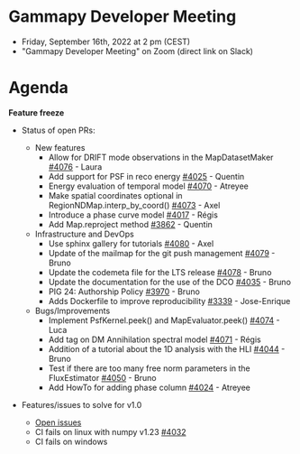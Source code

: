 # Gammapy Developer Meeting

* Friday, September 16th, 2022 at 2 pm (CEST)
* "Gammapy Developer Meeting" on Zoom (direct link on Slack)
# Agenda


**Feature freeze**

* Status of open PRs:
  * New features
     * Allow for DRIFT mode observations in the MapDatasetMaker [#4076](https://github.com/gammapy/gammapy/pull/4076) - Laura
     * Add support for PSF in reco energy [#4025](https://github.com/gammapy/gammapy/pull/4025) - Quentin
     * Energy evaluation of temporal model [#4070](https://github.com/gammapy/gammapy/pull/4070) - Atreyee
     * Make spatial coordinates optional in RegionNDMap.interp_by_coord() [#4073](https://github.com/gammapy/gammapy/pull/4073) - Axel
     * Introduce a phase curve model [#4017](https://github.com/gammapy/gammapy/pull/4017) - Régis
     * Add Map.reproject method [#3862](https://github.com/gammapy/gammapy/pull/3862) - Quentin
  * Infrastructure and DevOps
     * Use sphinx gallery for tutorials [#4080](https://github.com/gammapy/gammapy/pull/4080) - Axel
     * Update of the mailmap for the git push management [#4079](https://github.com/gammapy/gammapy/pull/4079) - Bruno
     * Update the codemeta file for the LTS release [#4078](https://github.com/gammapy/gammapy/pull/4078) - Bruno
     * Update the documentation for the use of the DCO [#4035](https://github.com/gammapy/gammapy/pull/4035) - Bruno
     * PIG 24: Authorship Policy [#3970](https://github.com/gammapy/gammapy/pull/3970) - Bruno
     * Adds Dockerfile to improve reproducibility [#3339](https://github.com/gammapy/gammapy/pull/3339) - Jose-Enrique
  * Bugs/Improvements 
     * Implement PsfKernel.peek() and MapEvaluator.peek() [#4074](https://github.com/gammapy/gammapy/pull/4074) - Luca
     * Add tag on DM Annihilation spectral model [#4071](https://github.com/gammapy/gammapy/pull/4071) - Régis
     * Addition of a tutorial about the 1D analysis with the HLI [#4044](https://github.com/gammapy/gammapy/pull/4044) - Bruno
     * Test if there are too many free norm parameters in the FluxEstimator  [#4050](https://github.com/gammapy/gammapy/pull/4050) - Bruno
     * Add HowTo for adding phase column [#4024](https://github.com/gammapy/gammapy/pull/4024) - Atreyee

* Features/issues to solve for v1.0
  * [Open issues](https://github.com/gammapy/gammapy/issues?q=is%3Aopen+is%3Aissue+milestone%3A1.0)
  * CI fails on linux with numpy v1.23 [#4032](https://github.com/gammapy/gammapy/pull/4032)
  * CI fails on windows

  
  


 


